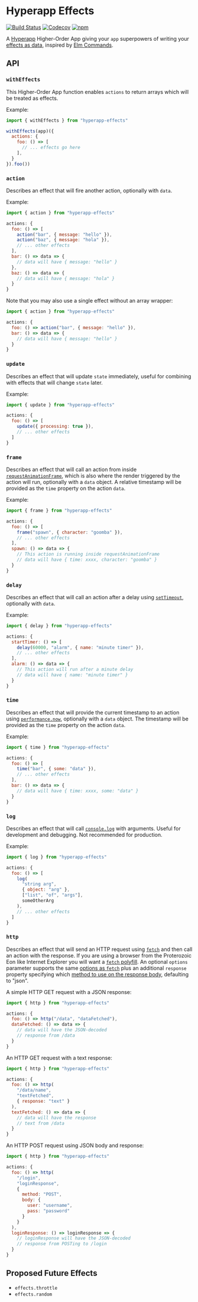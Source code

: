 # Hyperapp Effects

[![Build Status](https://travis-ci.org/okwolf/hyperapp-effects.svg?branch=master)](https://travis-ci.org/okwolf/hyperapp-effects)
[![Codecov](https://img.shields.io/codecov/c/github/okwolf/hyperapp-effects/master.svg)](https://codecov.io/gh/okwolf/hyperapp-effects)
[![npm](https://img.shields.io/npm/v/hyperapp-effects.svg)](https://www.npmjs.org/package/hyperapp-effects)

A [Hyperapp](https://github.com/hyperapp/hyperapp) Higher-Order App giving your `app` superpowers of writing your [effects as data](https://youtu.be/6EdXaWfoslc), inspired by [Elm Commands](https://guide.elm-lang.org/architecture/effects).

## API

### `withEffects`

This Higher-Order App function enables `actions` to return arrays which will be treated as effects.

Example:

```js
import { withEffects } from "hyperapp-effects"

withEffects(app)({
  actions: {
    foo: () => [
      // ... effects go here
    ],
  }
}).foo())
```

### `action`

Describes an effect that will fire another action, optionally with `data`.

Example:

```js
import { action } from "hyperapp-effects"

actions: {
  foo: () => [
    action("bar", { message: "hello" }),
    action("baz", { message: "hola" }),
    // ... other effects
  ],
  bar: () => data => {
    // data will have { message: "hello" }
  },
  baz: () => data => {
    // data will have { message: "hola" }
  }
}
```

Note that you may also use a single effect without an array wrapper:

```js
import { action } from "hyperapp-effects"

actions: {
  foo: () => action("bar", { message: "hello" }),
  bar: () => data => {
    // data will have { message: "hello" }
  }
}
```

### `update`

Describes an effect that will update `state` immediately, useful for combining with effects that will change `state` later.

Example:

```js
import { update } from "hyperapp-effects"

actions: {
  foo: () => [
    update({ processing: true }),
    // ... other effects
  ]
}
```

### `frame`

Describes an effect that will call an action from inside [`requestAnimationFrame`](https://developer.mozilla.org/en-US/docs/Web/API/Window/requestAnimationFrame), which is also where the render triggered by the action will run, optionally with a `data` object. A relative timestamp will be provided as the `time` property on the action `data`.

Example:

```js
import { frame } from "hyperapp-effects"

actions: {
  foo: () => [
    frame("spawn", { character: "goomba" }),
    // ... other effects
  ],
  spawn: () => data => {
    // This action is running inside requestAnimationFrame
    // data will have { time: xxxx, character: "goomba" }
  }
}
```

### `delay`

Describes an effect that will call an action after a delay using [`setTimeout`](https://developer.mozilla.org/en-US/docs/Web/API/Window/setTimeout), optionally with `data`.

Example:

```js
import { delay } from "hyperapp-effects"

actions: {
  startTimer: () => [
    delay(60000, "alarm", { name: "minute timer" }),
    // ... other effects
  ],
  alarm: () => data => {
    // This action will run after a minute delay
    // data will have { name: "minute timer" }
  }
}
```

### `time`

Describes an effect that will provide the current timestamp to an action using [`performance.now`](https://developer.mozilla.org/en-US/docs/Web/API/Performance/now), optionally with a `data` object. The timestamp will be provided as the `time` property on the action `data`.

Example:

```js
import { time } from "hyperapp-effects"

actions: {
  foo: () => [
    time("bar", { some: "data" }),
    // ... other effects
  ],
  bar: () => data => {
    // data will have { time: xxxx, some: "data" }
  }
}
```

### `log`

Describes an effect that will call [`console.log`](https://developer.mozilla.org/en-US/docs/Web/API/Console/log) with arguments. Useful for development and debugging. Not recommended for production.

Example:

```js
import { log } from "hyperapp-effects"

actions: {
  foo: () => [
    log(
      "string arg",
      { object: "arg" },
      ["list", "of", "args"],
      someOtherArg
    ),
    // ... other effects
  ]
}
```

### `http`

Describes an effect that will send an HTTP request using [`fetch`](https://developer.mozilla.org/en-US/docs/Web/API/Window/fetch) and then call an action with the response. If you are using a browser from the Proterozoic Eon like Internet Explorer you will want a [`fetch` polyfill](https://github.com/github/fetch). An optional `options` parameter supports the same [options as `fetch`](https://developer.mozilla.org/en-US/docs/Web/API/Window/fetch#Parameters) plus an additional `response` property specifying which [method to use on the response body](https://developer.mozilla.org/en-US/docs/Web/API/Body#Methods), defaulting to "json".

A simple HTTP GET request with a JSON response:

```js
import { http } from "hyperapp-effects"

actions: {
  foo: () => http("/data", "dataFetched"),
  dataFetched: () => data => {
    // data will have the JSON-decoded
    // response from /data
  }
}
```

An HTTP GET request with a text response:

```js
import { http } from "hyperapp-effects"

actions: {
  foo: () => http(
    "/data/name",
    "textFetched",
    { response: "text" }
  ),
  textFetched: () => data => {
    // data will have the response
    // text from /data
  }
}
```

An HTTP POST request using JSON body and response:

```js
import { http } from "hyperapp-effects"

actions: {
  foo: () => http(
    "/login",
    "loginResponse",
    {
      method: "POST",
      body: {
        user: "username",
        pass: "password"
      }
    }
  ),
  loginResponse: () => loginResponse => {
    // loginResponse will have the JSON-decoded
    // response from POSTing to /login
  }
}
```

## Proposed Future Effects

- `effects.throttle`
- `effects.random`